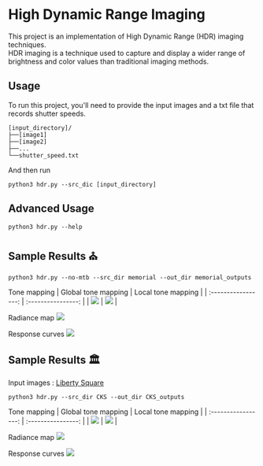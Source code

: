 # High Dynamic Range Imaging
This project is an implementation of High Dynamic Range (HDR) imaging techniques.<br />
HDR imaging is a technique used to capture and display a wider range of brightness and color values than traditional imaging methods. 

## Usage
To run this project, you'll need to provide the input images and a txt file that records shutter speeds.
```
[input_directory]/
├──[image1]
├──[image2]
├──...
└──shutter_speed.txt
```
And then run
```
python3 hdr.py --src_dic [input_directory]
```
## Advanced Usage
```
python3 hdr.py --help
```
## Sample Results :church:
```
python3 hdr.py --no-mtb --src_dir memorial --out_dir memorial_outputs
```

Tone mapping
| Global tone mapping | Local tone mapping | 
| :-----------------: | :----------------: | 
| ![](memorial_outputs/memorial_global_tone.png) | ![](memorial_outputs/memorial_local_tone.png) |

Radiance map
![](memorial_outputs/radiance_map.png)

Response curves
![](memorial_outputs/response_curves.png)

## Sample Results :classical_building:
Input images : [Liberty Square](https://drive.google.com/drive/folders/1Bg78b7R09W5hkZWhvWrHOeB1V4kGHzK3?usp=share_link)
```
python3 hdr.py --src_dir CKS --out_dir CKS_outputs
```

Tone mapping
| Global tone mapping | Local tone mapping | 
| :-----------------: | :----------------: | 
| ![](CKS_outputs/CKS_global_tone.png) | ![](CKS_outputs/CKS_local_tone.png) |

Radiance map
![](CKS_outputs/radiance_map.png)

Response curves
![](CKS_outputs/response_curves.png)
